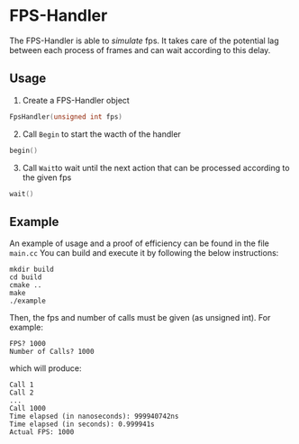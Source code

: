 # FPS-Handler

The FPS-Handler is able to *simulate* fps. It takes care of the potential lag between each process of frames and can wait according to this delay.

## Usage

1. Create a FPS-Handler object
```cpp
FpsHandler(unsigned int fps)
```
2. Call `Begin` to start the wacth of the handler
```cpp
begin()
```

3. Call `Wait`to wait until the next action that can be processed according to the given fps
```cpp
wait()
```

## Example

An example of usage and a proof of efficiency can be found in the file `main.cc`
You can build and execute it by following the below instructions:
```shell
mkdir build
cd build
cmake ..
make
./example
```

Then, the fps and number of calls must be given (as unsigned int).
For example:
```shell
FPS? 1000
Number of Calls? 1000
```
which will produce:
```shell
Call 1
Call 2
...
Call 1000
Time elapsed (in nanoseconds): 999940742ns
Time elapsed (in seconds): 0.999941s
Actual FPS: 1000
```
